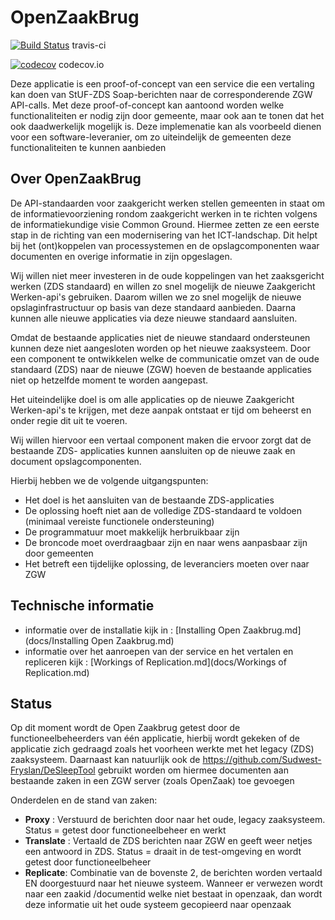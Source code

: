 # OpenZaakBrug #

[![Build Status](https://travis-ci.com/Sudwest-Fryslan/OpenZaakBrug.svg?branch=master)](https://travis-ci.com/Sudwest-Fryslan/OpenZaakBrug) travis-ci

[![codecov](https://codecov.io/gh/Sudwest-Fryslan/OpenZaakBrug/branch/master/graph/badge.svg)](https://codecov.io/gh/Sudwest-Fryslan/OpenZaakBrug) codecov.io

Deze applicatie is een proof-of-concept van een service die een vertaling kan doen van StUF-ZDS Soap-berichten naar de corresponderende ZGW API-calls. 
Met deze proof-of-concept kan aantoond worden welke functionaliteiten er nodig zijn door gemeente, maar ook aan te tonen dat het ook daadwerkelijk mogelijk is.
Deze implemenatie kan als voorbeeld dienen voor een software-leveranier, om zo uiteindelijk de gemeenten deze functionaliteiten te kunnen aanbieden 

## Over OpenZaakBrug
De API-standaarden voor zaakgericht werken stellen gemeenten in staat om de informatievoorziening rondom zaakgericht werken in te richten volgens de informatiekundige visie Common Ground. Hiermee zetten ze een eerste stap in de richting van een modernisering van het ICT-landschap. Dit helpt bij het (ont)koppelen van processystemen en de opslagcomponenten waar documenten en overige informatie in zijn opgeslagen.

Wij willen niet meer investeren in de oude koppelingen van het zaaksgericht werken (ZDS standaard) en willen zo snel mogelijk de nieuwe Zaakgericht Werken-api&#39;s gebruiken. Daarom willen we zo snel mogelijk de nieuwe opslaginfrastructuur op basis van deze standaard aanbieden. Daarna kunnen alle nieuwe applicaties via deze nieuwe standaard aansluiten.

Omdat de bestaande applicaties niet de nieuwe standaard ondersteunen kunnen deze niet aangesloten worden op het nieuwe zaaksysteem. Door een component te ontwikkelen welke de communicatie omzet van de oude standaard (ZDS) naar de nieuwe (ZGW) hoeven de bestaande applicaties niet op hetzelfde moment te worden aangepast.

Het uiteindelijke doel is om alle applicaties op de nieuwe Zaakgericht Werken-api&#39;s te krijgen, met deze aanpak ontstaat er tijd om beheerst en onder regie dit uit te voeren.

Wij willen hiervoor een vertaal component maken die ervoor zorgt dat de bestaande ZDS- applicaties kunnen aansluiten op de nieuwe zaak en document opslagcomponenten.

Hierbij hebben we de volgende uitgangspunten:

- Het doel is het aansluiten van de bestaande ZDS-applicaties
- De oplossing hoeft niet aan de volledige ZDS-standaard te voldoen (minimaal vereiste functionele ondersteuning)
- De programmatuur moet makkelijk herbruikbaar zijn
- De broncode moet overdraagbaar zijn en naar wens aanpasbaar zijn door gemeenten
- Het betreft een tijdelijke oplossing, de leveranciers moeten over naar ZGW

## Technische informatie
- informatie over de installatie kijk in : [Installing Open Zaakbrug.md](docs/Installing Open Zaakbrug.md)  
- informatie over het aanroepen van der service en het vertalen en repliceren kijk : [Workings of Replication.md](docs/Workings of Replication.md) 

## Status
Op dit moment wordt de Open Zaakbrug getest door de functioneelbeheerders van één applicatie, hierbij wordt gekeken of de applicatie zich gedraagd zoals het voorheen werkte met het legacy (ZDS) zaaksysteem. Daarnaast kan natuurlijk ook de https://github.com/Sudwest-Fryslan/DeSleepTool gebruikt worden om hiermee documenten aan bestaande zaken in een ZGW server (zoals OpenZaak) toe gevoegen

Onderdelen en de stand van zaken:
- **Proxy** : Verstuurd de berichten door naar het oude, legacy zaaksysteem. Status = getest door functioneelbeheer en werkt
- **Translate** : Vertaald de ZDS berichten naar ZGW en geeft weer netjes een antwoord in ZDS. Status = draait in de test-omgeving en wordt getest door functioneelbeheer 
- **Replicate**:  Combinatie van de bovenste 2, de berichten worden vertaald EN doorgestuurd naar het nieuwe systeem. Wanneer er verwezen wordt naar een zaakid /documentid welke niet bestaat in openzaak, dan wordt deze informatie uit het oude systeem gecopieerd naar openzaak
